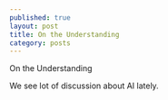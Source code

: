 ```yaml
---
published: true
layout: post
title: On the Understanding
category: posts
---
```


On the Understanding

We see lot of discussion about AI lately. 

